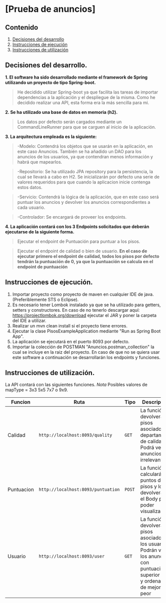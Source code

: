 # [Prueba de anuncios]

## Contenido
1. [Decisiones del desarrollo](#planteamiento-del-problema)
2. [Instrucciones de ejecución](#instrucciones-de-ejecución)
3. [Instrucciones de utilización](#instrucciones-de-utilización)




## Decisiones del desarrollo.

**1. El software ha sido desarrollado mediante el framework de Spring utilizando un proyecto de tipo Spring-boot.**
>He decidido utilizar Spring-boot ya que facilita las tareas de importar dependencias a la aplicación y el despliegue de la misma. Como he decidido realizar una API, esta forma era la más sencilla para mi.
   
**2. Se ha utilizado una base de datos en memoria (h2).**
>Los datos por defecto serán cargados mediante un CommandLineRunner para que se carguen al inicio de la aplicación.

**3. La arquitectura empleada es la siguiente:**
>-Modelo: Contendrá los objetos que se usarán en la aplicación, en este caso Anuncios. También se ha añadido un DAO para los anuncios de los usuarios, ya que contendran menos información y habrá que mapearlos.

>-Repositorio: Se ha utilizado JPA repository para la persistencia, la cual se llevará a cabo en H2. Se inicializarán por defecto una serie de valores requeridos para que cuando la aplicacion inicie contenga estos datos.

>-Servicio: Contendrá la lógica de la aplicación, que en este caso será puntuar los anuncios y devolver los anuncios correspondientes a cada usuario.

>-Controlador: Se encargará de proveer los endpoints.
      
**4. La aplicación contará con los 3 Endpoints solicitados que deberán ejecutarse de la siguiente forma.**
  
>Ejecutar el endpoint de Puntuación para puntuar a los pisos.
      
>Ejecutar el endpoint de calidad o bien de usuario.
>**En el caso de ejecutar primero el endpoint de calidad, todos los pisos por defecto tendrán la puntuación de 0, ya que la puntuación se calcula en el endpoint de puntuación**
     

## Instrucciones de ejecución.

1. Importar proyecto como proyecto de maven en cualquier IDE de java. (Preferiblemente STS o Eclipse).
2. Es necesario tener Lombok instalado ya que se ha utilizado para getters, setters y constructores. En caso de no tenerlo descargar aquí: https://projectlombok.org/download ejecutar el JAR y poner la carpeta del IDE a utilizar.
3. Realizar un mvn clean install si el proyecto tiene errores. 
4. Ejecutar la clase PisosExampleApplication mediante "Run as Spring Boot App". 
5. La aplicación se ejecutará en el puerto 8093 por defecto.
6. Importar la colección de POSTMAN "Anuncios.postman_collection" la cual se incluye en la raiz del proyecto. En caso de que no se quiera usar este software a continuación se desarrollarán los endpoints y funciones.

## Instrucciones de utilización.

La API contará con las siguientes funciones.
*Nota* Posibles valores de mapType = 3x3 5x5 7x7 o 9x9.

|Funcion| Ruta | Tipo | Descripción |
|---|---|---|---|
| Calidad | `http://localhost:8093/quality`| `GET` |La función devolverá los pisos asociados al departamente de calidad. Podrá ver los anuncios irrelevantes|
| Puntuacion | `http://localhost:8093/puntuation`| `POST` |La función calculará los puntos de los pisos y los devolverá en el Body para poder visualizarlos.|
| Usuario | `http://localhost:8093/user`| `GET` |La función devolverá los pisos asociados a los usuarios. Podrán ver los anuncios con puntuación superior a 40 y ordenados de mejor a peor|



